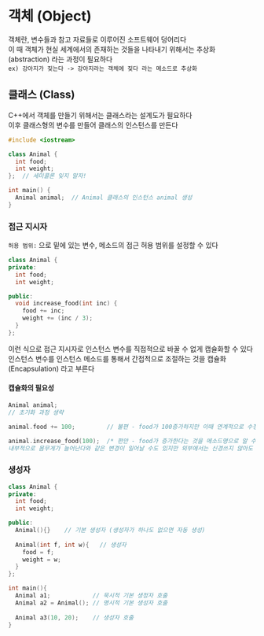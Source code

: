 # 객체 (Object)
객체란, 변수들과 참고 자료들로 이루어진 소프트웨어 덩어리다  
이 때 객체가 현실 세계에서의 존재하는 것들을 나타내기 위해서는 추상화(abstraction) 라는 과정이 필요하다  
`ex) 강아지가 짖는다 -> 강아지라는 객체에 짖다 라는 메소드로 추상화`

## 클래스 (Class)
C++에서 객체를 만들기 위해서는 클래스라는 설계도가 필요하다  
이후 클래스형의 변수를 만들어 클래스의 인스턴스를 만든다
``` C++
#include <iostream>

class Animal {
  int food;
  int weight;
};  // 세미콜론 잊지 말자!

int main() {
  Animal animal;  // Animal 클래스의 인스턴스 animal 생성
}
```
### 접근 지시자
`허용 범위:` 으로 밑에 있는 변수, 메소드의 접근 허용 범위를 설정할 수 있다 
``` C++
class Animal {
private:
  int food;
  int weight;

public:
  void increase_food(int inc) {
    food += inc;
    weight += (inc / 3);
  }
};
```
이런 식으로 접근 지시자로 인스턴스 변수를 직접적으로 바꿀 수 없게 캡슐화할 수 있다  
인스턴스 변수를 인스턴스 메소드를 통해서 간접적으로 조절하는 것을 캡슐화(Encapsulation) 라고 부른다
#### 캡슐화의 필요성
``` C++
Animal animal;
// 초기화 과정 생략

animal.food += 100;         // 불편 - food가 100증가하지만 이때 연계적으로 수정되어야 하는 값이 있을 수도 있다

animal.increase_food(100);  /* 편안 - food가 증가한다는 것을 메소드명으로 알 수 있고 
내부적으로 몸무게가 늘어난다와 같은 변경이 일어날 수도 있지만 외부에서는 신경쓰지 않아도 된다 */
```

### 생성자
``` C++
class Animal {
private:
  int food;
  int weight;

public:
  Animal(){}    // 기본 생성자 (생성자가 하나도 없으면 자동 생성)
  
  Animal(int f, int w){   // 생성자
    food = f;
    weight = w;
  }
};

int main(){
  Animal a1;            // 묵시적 기본 생정자 호출
  Animal a2 = Animal(); // 명시적 기본 생성자 호출
  
  Animal a3(10, 20);    // 생성자 호출
}
```
